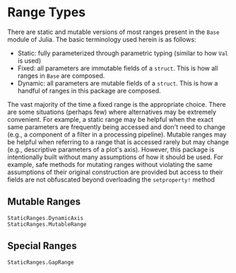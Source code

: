 # Range Types

There are static and mutable versions of most ranges present in the `Base` module of Julia. The basic terminology used herein is as follows:

* Static: fully parameterized through parametric typing (similar to how `Val` is used)
* Fixed: all parameters are immutable fields of a `struct`. This is how all ranges in `Base` are composed. 
* Dynamic: all parameters are mutable fields of a `struct`. This is how a handful of ranges in this package are composed.

The vast majority of the time a fixed range is the appropriate choice.
There are some situations (perhaps few) where alternatives may be extremely convenient.
For example, a static range may be helpful when the exact same parameters are frequently being accessed and don't need to change (e.g., a component of a filter in a processing pipeline).
Mutable ranges may be helpful when referring to a range that is accessed rarely but may change (e.g., descriptive parameters of a plot's axis).
However, this package is intentionally built without many assumptions of how it should be used.
For example, safe methods for mutating ranges without violating the same assumptions of their original construction are provided but access to their fields are not obfuscated beyond overloading the `setproperty!` method

## Mutable Ranges

```@docs
StaticRanges.DynamicAxis
StaticRanges.MutableRange
```

## Special Ranges

```@docs
StaticRanges.GapRange
```
